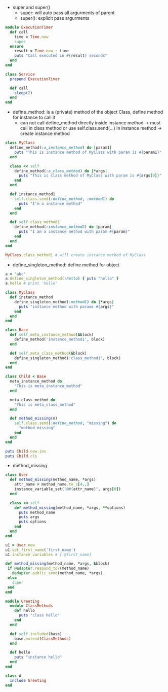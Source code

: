 - super and super()
  + super: will auto pass all argurments of parent
  + super(): explicit pass argurments

``` ruby
module ExecutionTimer
  def call
    time = Time.now
    super
  ensure
    result = Time.now - time
    puts "Call executed in #{result} seconds"
  end
end

class Service
  prepend ExecutionTimer

  def call
    sleep(2)
  end
end
```

- define_method: is a (private) method of the object Class, define method for instance to call it
  + can not call define_method directly inside instance method -> must call in class method or use self.class.send(...) in instance method -> create instance method
``` ruby
class MyClass
  define_method(:a_instance_method) do |param1|
    puts "This is instance method of MyClass with param is #{param1}"
  end

  class << self
    define_method(:a_class_method) do |*args|
      puts "This is class method of MyClass with param is #{args[0]}"
    end
  end

  def instance_method1
    self.class.send(:define_method, :method1) do
      puts "I'm a instance method"
    end
  end

  def self.class_method1
    define_method(:instance_method2) do |param|
      puts "I am a instance method with param #{param}"
    end
  end
end

MyClass.class_method1 # will create instance method of MyClass
```

- define_singleton_method: define method for object
``` ruby
a = "abc"
a.define_singleton_method(:hello) { puts "hello" }
a.hello # print 'hello'
```

``` ruby
class MyClass
  def instance_method
    define_singleton_method(:method1) do |*args|
      puts "instance method with params #{args}"
    end
  end
end
```

``` ruby
class Base
  def self.meta_instance_method(&block)
    define_method('instance_method1', block)
  end

  def self.meta_class_method(&block)
    define_singleton_method('class_method1', block)
  end
end

class Child < Base
  meta_instance_method do
    "This is meta_instance_method"
  end

  meta_class_method do
    "This is meta_class_method"
  end

  def method_missing(m)
    self.class.send(:define_method, "missing") do
      "method_missing"
    end
  end
end

puts Child.new.ins
puts Child.cls
```

- method_missing
``` ruby
class User
  def method_missing(method_name, *args)
    attr_name = method_name.to_s[4..]
    instance_variable_set("@#{attr_name}", args[0])
  end

  class << self
    def method_missing(method_name, *args, **options)
      puts method_name
      puts args
      puts options
    end
  end
end

u1 = User.new
u1.set_first_name('first_name')
u1.instance_variables # [:@first_name]
```

``` ruby
def method_missing(method_name, *args, &block)
 if @adapter.respond_to?(method_name)
   @adapter.public_send(method_name, *args)
 else
   super
 end
end
```

``` ruby
module Greeting
  module ClassMethods
    def hello
      puts "class hello"
    end
  end

  def self.included(base)
    base.extend(ClassMethods)
  end

  def hello
    puts "instance hello"
  end
end

class A
  include Greeting
end
```
